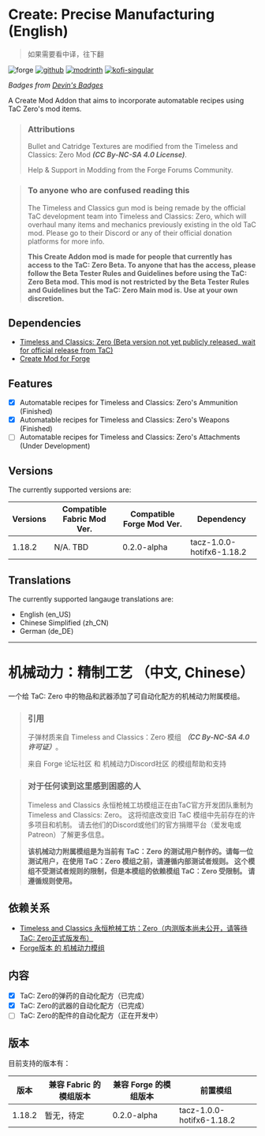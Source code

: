 # Create: Precise Manufacturing (English)

> 如果需要看中译，往下翻

![forge](https://cdn.jsdelivr.net/npm/@intergrav/devins-badges@3/assets/cozy/supported/forge_vector.svg)
[![github](https://cdn.jsdelivr.net/npm/@intergrav/devins-badges@3/assets/cozy/available/github_vector.svg)](https://github.com/Type-32/PreciseManufacturing)
[![modrinth](https://cdn.jsdelivr.net/npm/@intergrav/devins-badges@3/assets/cozy/available/modrinth_vector.svg)](https://modrinth.com/mod/create-precise-manufacturing)
[![kofi-singular](https://cdn.jsdelivr.net/npm/@intergrav/devins-badges@3/assets/cozy/donate/kofi-singular_vector.svg)](https://ko-fi.com/Type-32)

_Badges from [Devin's Badges](https://intergrav.github.io/devins-badges-docs/badges/)_


A Create Mod Addon that aims to incorporate automatable recipes using TaC Zero's mod items.

> ### Attributions
> Bullet and Catridge Textures are modified from the Timeless and Classics: Zero Mod **_(CC By-NC-SA 4.0 License)_**.
>
> Help & Support in Modding from the Forge Forums Community.

> ### To anyone who are confused reading this
> The Timeless and Classics gun mod is being remade by the official TaC development team into Timeless and Classics: Zero,
> which will overhaul many items and mechanics previously existing in the old TaC mod. Please go to their Discord or any
> of their official donation platforms for more info.
>
> **This Create Addon mod is made for people that currently has access to the TaC: Zero Beta. To anyone that has the access,
> please follow the Beta Tester Rules and Guidelines before using the TaC: Zero Beta mod. This mod is not restricted by the
> Beta Tester Rules and Guidelines but the TaC: Zero Main mod is. Use at your own discretion.**


## Dependencies
- [Timeless and Classics: Zero (Beta version not yet publicly released, wait for official release from TaC)](undefined)
- [Create Mod for Forge](https://modrinth.com/mod/create)

## Features
- [X] Automatable recipes for Timeless and Classics: Zero's Ammunition (Finished)
- [X] Automatable recipes for Timeless and Classics: Zero's Weapons (Finished)
- [ ] Automatable recipes for Timeless and Classics: Zero's Attachments (Under Development)

## Versions

The currently supported versions are:

| Versions | Compatible Fabric Mod Ver. | Compatible Forge Mod Ver. | Dependency                |
|----------|----------------------------|---------------------------|---------------------------|
| 1.18.2   | N/A. TBD                   | 0.2.0-alpha               | tacz-1.0.0-hotifx6-1.18.2 |

## Translations

The currently supported langauge translations are:
- English (en_US)
- Chinese Simplified (zh_CN)
- German (de_DE)

***


# 机械动力：精制工艺 （中文, Chinese）

一个给 TaC: Zero 中的物品和武器添加了可自动化配方的机械动力附属模组。

> ### 引用
> 子弹材质来自 Timeless and Classics：Zero 模组 **_（CC By-NC-SA 4.0 许可证）_**。
>
> 来自 Forge 论坛社区 和 机械动力Discord社区 的模组帮助和支持

> ### 对于任何读到这里感到困惑的人
> Timeless and Classics 永恒枪械工坊模组正在由TaC官方开发团队重制为Timeless and Classics: Zero。
> 这将彻底改变旧 TaC 模组中先前存在的许多项目和机制。 请去他们的Discord或他们的官方捐赠平台（爱发电或Patreon）了解更多信息。
>
> **该机械动力附属模组是为当前有 TaC：Zero 的测试用户制作的。请每一位测试用户，在使用 TaC：Zero 模组之前，请遵循内部测试者规则。
> 这个模组不受测试者规则的限制，但是本模组的依赖模组 TaC：Zero 受限制。 请遵循规则使用。**


## 依赖关系
- [Timeless and Classics 永恒枪械工坊：Zero（内测版本尚未公开，请等待TaC: Zero正式版发布）](undefined)
- [Forge版本 的 机械动力模组](https://modrinth.com/mod/create)

## 内容
- [X] TaC: Zero的弹药的自动化配方（已完成）
- [X] TaC: Zero的武器的自动化配方（已完成）
- [ ] TaC: Zero的配件的自动化配方（正在开发中）

## 版本

目前支持的版本有：

| 版本     | 兼容 Fabric 的模组版本 | 兼容 Forge 的模组版本 | 前置模组                      |
|--------|-----------------|----------------|---------------------------|
| 1.18.2 | 暂无，待定           | 0.2.0-alpha    | tacz-1.0.0-hotifx6-1.18.2 |

